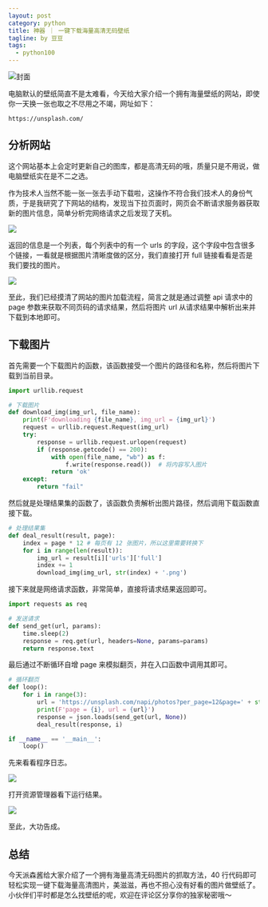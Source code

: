 ```yaml
---
layout: post
category: python
title: 神器 ｜ 一键下载海量高清无码壁纸
tagline: by 豆豆
tags: 
  - python100
---
```


![封面](https://raw.githubusercontent.com/JustDoPython/justdopython.github.io/master/assets/images/2021/09/wallpaper/000.jpg)

电脑默认的壁纸简直不是太难看，今天给大家介绍一个拥有海量壁纸的网站，即使你一天换一张也取之不尽用之不竭，网址如下：

<!--more-->

```
https://unsplash.com/
```

## 分析网站

这个网站基本上会定时更新自己的图库，都是高清无码的哦，质量只是不用说，做电脑壁纸实在是不二之选。

作为技术人当然不能一张一张去手动下载啦，这操作不符合我们技术人的身份气质，于是我研究了下网站的结构，发现当下拉页面时，网页会不断请求服务器获取新的图片信息，简单分析完网络请求之后发现了天机。

![](https://raw.githubusercontent.com/JustDoPython/justdopython.github.io/master/assets/images/2021/09/wallpaper/001.png)

返回的信息是一个列表，每个列表中的有一个 urls 的字段，这个字段中包含很多个链接，一看就是根据图片清晰度做的区分，我们直接打开 full 链接看看是否是我们要找的图片。

![](https://raw.githubusercontent.com/JustDoPython/justdopython.github.io/master/assets/images/2021/09/wallpaper/002.png)

至此，我们已经摸清了网站的图片加载流程，简言之就是通过调整 api 请求中的 page 参数来获取不同页码的请求结果，然后将图片 url 从请求结果中解析出来并下载到本地即可。

## 下载图片

首先需要一个下载图片的函数，该函数接受一个图片的路径和名称，然后将图片下载到当前目录。

```python
import urllib.request

# 下载图片
def download_img(img_url, file_name):
    print(F'downloading {file_name}, img_url = {img_url}')
    request = urllib.request.Request(img_url)
    try:
        response = urllib.request.urlopen(request)
        if (response.getcode() == 200):
            with open(file_name, "wb") as f:
                f.write(response.read())  # 将内容写入图片
            return 'ok'
    except:
        return "fail"
```

然后就是处理结果集的函数了，该函数负责解析出图片路径，然后调用下载函数直接下载。

```python
# 处理结果集
def deal_result(result, page):
    index = page * 12 # 每页有 12 张图片，所以这里需要转换下
    for i in range(len(result)):
        img_url = result[i]['urls']['full']
        index += 1
        download_img(img_url, str(index) + '.png')
```

接下来就是网络请求函数，非常简单，直接将请求结果返回即可。

```python
import requests as req

# 发送请求
def send_get(url, params):
    time.sleep(2)
    response = req.get(url, headers=None, params=params)
    return response.text
```

最后通过不断循环自增 page 来模拟翻页，并在入口函数中调用其即可。

```python
# 循环翻页
def loop():
    for i in range(3):
        url = 'https://unsplash.com/napi/photos?per_page=12&page=' + str(i)
        print(F'page = {i}, url = {url}')
        response = json.loads(send_get(url, None))
        deal_result(response, i)

if __name__ == '__main__':
    loop()
```

先来看看程序日志。

![](https://raw.githubusercontent.com/JustDoPython/justdopython.github.io/master/assets/images/2021/09/wallpaper/003.png)

打开资源管理器看下运行结果。

![](https://raw.githubusercontent.com/JustDoPython/justdopython.github.io/master/assets/images/2021/09/wallpaper/004.png)

至此，大功告成。

## 总结

今天派森酱给大家介绍了一个拥有海量高清无码图片的抓取方法，40 行代码即可轻松实现一键下载海量高清图片，美滋滋，再也不担心没有好看的图片做壁纸了。小伙伴们平时都是怎么找壁纸的呢，欢迎在评论区分享你的独家秘密哦～

